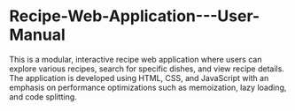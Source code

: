 # Recipe-Web-Application---User-Manual
This is a modular, interactive recipe web application where users can explore various recipes, search for specific dishes, and view recipe details. The application is developed using HTML, CSS, and JavaScript with an emphasis on performance optimizations such as memoization, lazy loading, and code splitting.
